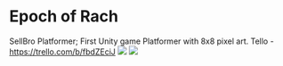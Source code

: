 # Epoch of Rach
 SellBro Platformer;
 First Unity game Platformer with 8x8 pixel art.
Tello - https://trello.com/b/fbdZEciJ
![](https://github.com/SVell/EpochOfRach/blob/master/Images/scr1.png)
![](https://github.com/SVell/EpochOfRach/blob/master/Images/scr2.png)
